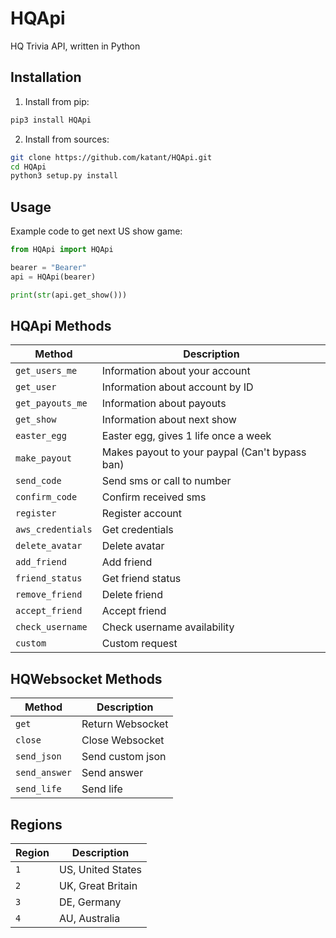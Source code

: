 # HQApi
HQ Trivia API, written in Python

## Installation
1. Install from pip:
```bash
pip3 install HQApi
```

2. Install from sources:
```bash
git clone https://github.com/katant/HQApi.git
cd HQApi
python3 setup.py install
```

## Usage
Example code to get next US show game:
```python
from HQApi import HQApi

bearer = "Bearer"
api = HQApi(bearer)

print(str(api.get_show()))
```

## HQApi Methods
| Method             | Description                                       |
|--------------------|---------------------------------------------------|
| `get_users_me`     | Information about your account                    |
| `get_user`         | Information about account by ID                   |
| `get_payouts_me`   | Information about payouts                         |
| `get_show`         | Information about next show                       |
| `easter_egg`       | Easter egg, gives 1 life once a week              |
| `make_payout`      | Makes payout to your paypal (Can't bypass ban)    |
| `send_code`        | Send sms or call to number                        |
| `confirm_code`     | Confirm received sms                              |
| `register`         | Register account                                  |
| `aws_credentials`  | Get credentials                                   |
| `delete_avatar`    | Delete avatar                                     |
| `add_friend`       | Add friend                                        |
| `friend_status`    | Get friend status                                 |
| `remove_friend`    | Delete friend                                     |
| `accept_friend`    | Accept friend                                     |
| `check_username`   | Check username availability                       |
| `custom`           | Custom request                                    |

## HQWebsocket Methods
| Method             | Description        |
|--------------------|--------------------|
| `get`              | Return Websocket   |
| `close`            | Close Websocket    |
| `send_json`        | Send custom json   |
| `send_answer`      | Send answer        |
| `send_life`        | Send life          |

## Regions
| Region | Description           |
|--------|-----------------------|
| `1`    | US, United States     |
| `2`    | UK, Great Britain     |
| `3`    | DE, Germany           |
| `4`    | AU, Australia         |
